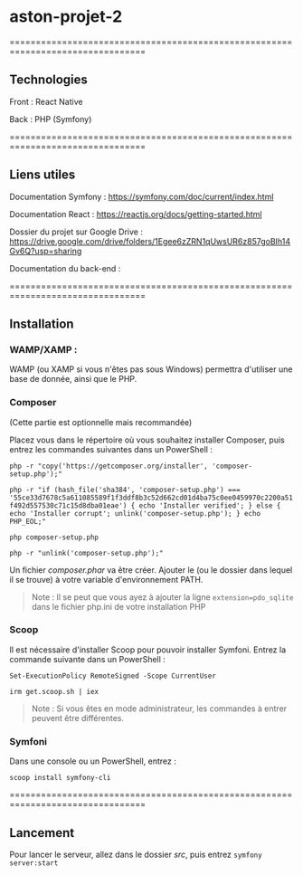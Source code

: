 # aston-projet-2

================================================================================

## Technologies

Front : React Native

Back : PHP (Symfony)


================================================================================

## Liens utiles

Documentation Symfony : https://symfony.com/doc/current/index.html

Documentation React : https://reactjs.org/docs/getting-started.html

Dossier du projet sur Google Drive : https://drive.google.com/drive/folders/1Egee6zZRN1qUwsUR6z857goBIh14Gv6Q?usp=sharing

Documentation du back-end : 


================================================================================

## Installation

### WAMP/XAMP :

WAMP (ou XAMP si vous n'êtes pas sous Windows) permettra d'utiliser une base de donnée, ainsi que le PHP.


### Composer

(Cette partie est optionnelle mais recommandée)

Placez vous dans le répertoire où vous souhaitez installer Composer, puis entrez les commandes suivantes dans un PowerShell :

`php -r "copy('https://getcomposer.org/installer', 'composer-setup.php');"`

`php -r "if (hash_file('sha384', 'composer-setup.php') === '55ce33d7678c5a611085589f1f3ddf8b3c52d662cd01d4ba75c0ee0459970c2200a51f492d557530c71c15d8dba01eae') { echo 'Installer verified'; } else { echo 'Installer corrupt'; unlink('composer-setup.php'); } echo PHP_EOL;"`

`php composer-setup.php`

`php -r "unlink('composer-setup.php');"`

Un fichier *composer.phar* va être créer. Ajouter le (ou le dossier dans lequel il se trouve) à votre variable d'environnement PATH.

> Note : Il se peut que vous ayez à ajouter la ligne `extension=pdo_sqlite` dans le fichier php.ini de votre installation PHP


### Scoop

Il est nécessaire d'installer Scoop pour pouvoir installer Symfoni. Entrez la commande suivante dans un PowerShell :

`Set-ExecutionPolicy RemoteSigned -Scope CurrentUser`

`irm get.scoop.sh | iex`

> Note : Si vous êtes en mode administrateur, les commandes à entrer peuvent être différentes.

### Symfoni

Dans une console ou un PowerShell, entrez :

`scoop install symfony-cli`

================================================================================

## Lancement

Pour lancer le serveur, allez dans le dossier *src*, puis entrez `symfony server:start`
